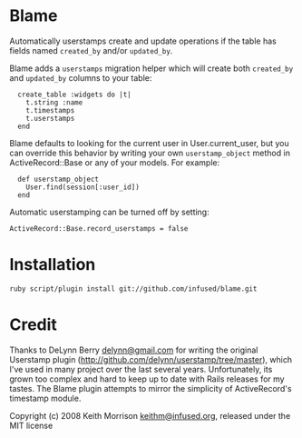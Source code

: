 Blame
=====

Automatically userstamps create and update operations if the table has fields named `created_by` and/or `updated_by`.

Blame adds a `userstamps` migration helper which will create both `created_by` and `updated_by` columns to your table:

      create_table :widgets do |t|
        t.string :name
        t.timestamps
        t.userstamps
      end

Blame defaults to looking for the current user in User.current_user, but you can override this behavior by writing your own
`userstamp_object` method in ActiveRecord::Base or any of your models.  For example:

      def userstamp_object
        User.find(session[:user_id])
      end

Automatic userstamping can be turned off by setting:

    ActiveRecord::Base.record_userstamps = false
  
  
Installation
============

    ruby script/plugin install git://github.com/infused/blame.git
  

Credit
======

Thanks to DeLynn Berry <delynn@gmail.com> for writing the original Userstamp plugin
(http://github.com/delynn/userstamp/tree/master), which I've used in many project over the last several years. Unfortunately, its
grown too complex and hard to keep up to date with Rails releases for my tastes. The Blame plugin attempts to mirror the simplicity
of ActiveRecord's timestamp module.

Copyright (c) 2008 Keith Morrison <keithm@infused.org>, released under the MIT license
